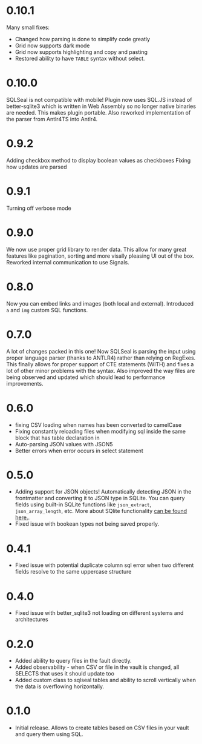 # 0.10.1
Many small fixes:
- Changed how parsing is done to simplify code greatly
- Grid now supports dark mode
- Grid now supports highlighting and copy and pasting
- Restored ability to have `TABLE` syntax without select.


# 0.10.0
SQLSeal is not compatible with mobile! Plugin now uses SQL.JS instead of better-sqlite3 which is written in Web Assembly so no longer native binaries are needed. This makes plugin portable.
Also reworked implementation of the parser from Antlr4TS into Antlr4.

# 0.9.2
Adding checkbox method to display boolean values as checkboxes
Fixing how updates are parsed

# 0.9.1
Turning off verbose mode
# 0.9.0
We now use proper grid library to render data. This allow for many great features like pagination, sorting and more visally pleasing UI out of the box.
Reworked internal communication to use Signals.

# 0.8.0
Now you can embed links and images (both local and external). Introduced `a` and `img` custom SQL functions.

# 0.7.0
A lot of changes packed in this one! Now SQLSeal is parsing the input using proper language parser (thanks to ANTLR4) rather than relying on RegExes. This finally allows for proper support of CTE statements (WITH) and fixes a lot of other minor problems with the syntax.
Also improved the way files are being observed and updated which should lead to performance improvements.

# 0.6.0
- fixing CSV loading when names has been converted to camelCase
- Fixing constantly reloading files when modifying sql inside the same block that has table declaration in
- Auto-parsing JSON values with JSON5
- Better errors when error occurs in select statement

# 0.5.0
- Adding support for JSON objects! Automatically detecting JSON in the frontmatter and converting it to JSON type in SQLite. You can query fields using built-in SQLite functions like `json_extract`, `json_array_length`, etc. More about SQlite functionality [can be found here.](https://www.sqlite.org/json1.html).
- Fixed issue with bookean types not being saved properly.

# 0.4.1
- Fixed issue with potential duplicate column sql error when two different fields resolve to the same uppercase structure

# 0.4.0
- Fixed issue with better_sqlite3 not loading on different systems and architectures

# 0.2.0
- Added ability to query files in the fault directly.
- Added observability - when CSV or file in the vault is changed, all SELECTS that uses it should update too
- Added custom class to sqlseal tables and ability to scroll vertically when the data is overflowing horizontally. 

# 0.1.0
- Initial release. Allows to create tables based on CSV files in your vault and query them using SQL.
